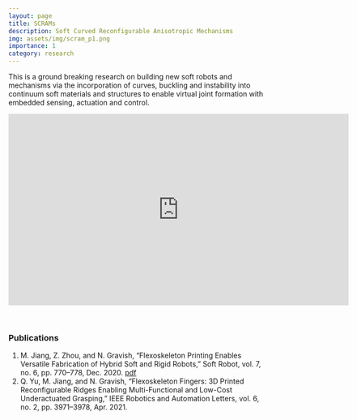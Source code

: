 ```yaml
---
layout: page
title: SCRAMs
description: Soft Curved Reconfigurable Anisotropic Mechanisms
img: assets/img/scram_p1.png
importance: 1
category: research
---
```


This is a ground breaking research on building new soft robots and mechanisms via the incorporation of curves, buckling and instability into continuum soft materials and structures to enable virtual joint formation with embedded sensing, actuation and control. 

<p align="center">
<iframe width="672" height="378" src="https://www.youtube-nocookie.com/embed/IYGtqFJA4RM" title="YouTube video player" frameborder="0" allow="accelerometer; autoplay; clipboard-write; encrypted-media; gyroscope; picture-in-picture" allowfullscreen></iframe>
    </p>


<br/>

### Publications

1. M. Jiang, Z. Zhou, and N. Gravish, “Flexoskeleton Printing Enables Versatile Fabrication of Hybrid Soft and Rigid Robots,” Soft Robot, vol. 7, no. 6, pp. 770–778, Dec. 2020. [pdf](https://github.com/mingsongj/mingsongj.github.io/blob/master/assets/pdf/flexo_paper.pdf)
2. Q. Yu, M. Jiang, and N. Gravish, “Flexoskeleton Fingers: 3D Printed Reconfigurable Ridges Enabling Multi-Functional and Low-Cost Underactuated Grasping,” IEEE Robotics and Automation Letters, vol. 6, no. 2, pp. 3971–3978, Apr. 2021.
